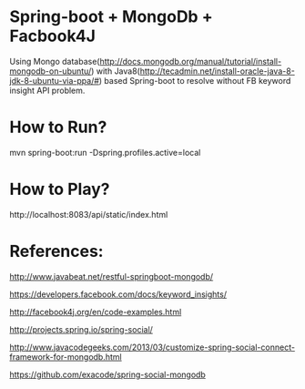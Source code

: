 Spring-boot + MongoDb + Facbook4J
===============================

Using Mongo database(http://docs.mongodb.org/manual/tutorial/install-mongodb-on-ubuntu/) with Java8(http://tecadmin.net/install-oracle-java-8-jdk-8-ubuntu-via-ppa/#) based Spring-boot to resolve without FB keyword insight API problem.

How to Run?
===========

mvn spring-boot:run -Dspring.profiles.active=local

How to Play?
===========

http://localhost:8083/api/static/index.html


References:
===========

http://www.javabeat.net/restful-springboot-mongodb/

https://developers.facebook.com/docs/keyword_insights/

http://facebook4j.org/en/code-examples.html

http://projects.spring.io/spring-social/

http://www.javacodegeeks.com/2013/03/customize-spring-social-connect-framework-for-mongodb.html

https://github.com/exacode/spring-social-mongodb

